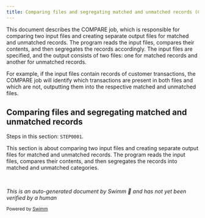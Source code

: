 ```yaml
---
title: Comparing files and segregating matched and unmatched records (COMPARE)
---
```

This document describes the COMPARE job, which is responsible for comparing two input files and creating separate output files for matched and unmatched records. The program reads the input files, compares their contents, and then segregates the records accordingly. The input files are specified, and the output consists of two files: one for matched records and another for unmatched records.

For example, if the input files contain records of customer transactions, the COMPARE job will identify which transactions are present in both files and which are not, outputting them into the respective matched and unmatched files.

## Comparing files and segregating matched and unmatched records

Steps in this section: `STEP0001`.

This section is about comparing two input files and creating separate output files for matched and unmatched records. The program reads the input files, compares their contents, and then segregates the records into matched and unmatched categories.

&nbsp;

*This is an auto-generated document by Swimm 🌊 and has not yet been verified by a human*

<SwmMeta version="3.0.0" repo-id="Z2l0aHViJTNBJTNBbXlNYWluZnJhbWUlM0ElM0FTd2ltbS1EZW1v" repo-name="myMainframe"><sup>Powered by [Swimm](/)</sup></SwmMeta>
